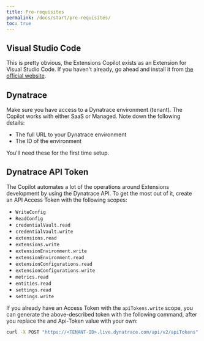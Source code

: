 ```yaml
---
title: Pre-requisites
permalink: /docs/start/pre-requisites/
toc: true
---
```


## Visual Studio Code

This is pretty obvious, the Extensions Copilot exists as an Extension for Visual Studio Code.
If you haven't already, go ahead and install it from
 [the official website](https://code.visualstudio.com/).

## Dynatrace

Make sure you have access to a Dynatrace environment (tenant). The Copilot works with either
 SaaS or Managed. Note down the following details:
- The full URL to your Dynatrace environment
- The ID of the environment

You'll need these for the first time setup.

## Dynatrace API Token

The Copilot automates a lot of the operations around Extensions development by using the 
Dynatrace API. To get the most out of it, create an API Access Token with the following scopes:
- `WriteConfig`
- `ReadConfig`
- `credentialVault.read`
- `credentialVault.write`
- `extensions.read`
- `extensions.write`
- `extensionEnvironment.write`
- `extensionEnvironment.read`
- `extensionConfigurations.read`
- `extensionConfigurations.write`
- `metrics.read`
- `entities.read`
- `settings.read`
- `settings.write`

If you already have an Access Token with the `apiTokens.write` scope, you can generate the
above-described token with the following command, after you replace the <TENANT-ID> and 
Api-Token value with your own:

```sh
curl -X POST "https://<TENANT-ID>.live.dynatrace.com/api/v2/apiTokens" -H "accept: application/json; charset=utf-8" -H "Content-Type: application/json; charset=utf-8" -d "{\"name\":\"Dynatrace Extensions Copilot\",\"scopes\":[\"entities.read\",\"extensionConfigurations.read\",\"extensionConfigurations.write\",\"extensionEnvironment.read\",\"extensionEnvironment.write\",\"extensions.read\",\"extensions.write\",\"metrics.read\",\"settings.read\",\"settings.write\",\"credentialVault.read\",\"credentialVault.write\",\"ReadConfig\",\"WriteConfig\"]}" -H "Authorization: Api-Token <CHANGE-ME>"
```
